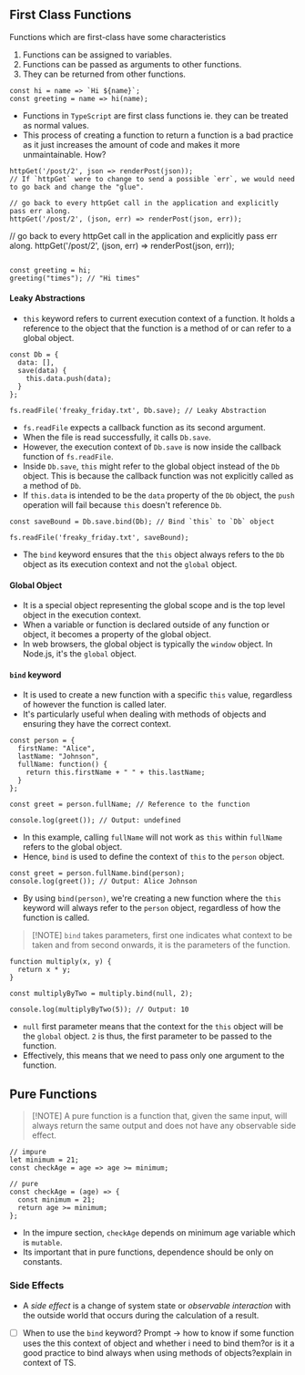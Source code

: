 ## First Class Functions

Functions which are first-class have some characteristics 
1. Functions can be assigned to variables.
2. Functions can be passed as arguments to other functions.
3. They can be returned from other functions.


```
const hi = name => `Hi ${name}`;
const greeting = name => hi(name);
```

- Functions in `TypeScript` are first class functions ie. they can be treated as normal values.
- This process of creating a function to return a function is a bad practice as it just increases the amount of code and makes it more unmaintainable. How?
```
httpGet('/post/2', json => renderPost(json));
// If `httpGet` were to change to send a possible `err`, we would need to go back and change the "glue".

// go back to every httpGet call in the application and explicitly pass err along.
httpGet('/post/2', (json, err) => renderPost(json, err));
```
// go back to every httpGet call in the application and explicitly pass err along.
httpGet('/post/2', (json, err) => renderPost(json, err));
```
```


```
const greeting = hi;
greeting("times"); // "Hi times"
```

#### Leaky Abstractions
- `this` keyword refers to current execution context of a function. It holds a reference to the object that the function is a method of or can refer to a global object.
```
const Db = {
  data: [],
  save(data) {
    this.data.push(data);
  }
};

fs.readFile('freaky_friday.txt', Db.save); // Leaky Abstraction
```
-  `fs.readFile` expects a callback function as its second argument.
- When the file is read successfully, it calls `Db.save`.
- However, the execution context of `Db.save` is now inside the callback function of `fs.readFile`.
- Inside `Db.save`, `this` might refer to the global object instead of the `Db` object. This is because the callback function was not explicitly called as a method of `Db`.
- If `this.data` is intended to be the `data` property of the `Db` object, the `push` operation will fail because `this` doesn't reference `Db`.

```
const saveBound = Db.save.bind(Db); // Bind `this` to `Db` object

fs.readFile('freaky_friday.txt', saveBound);
```
- The `bind` keyword ensures that the `this` object always refers to the `Db` object as its execution context and not the `global` object.

#### Global Object
- It is a special object representing the global scope and is the top level object in the execution context.
- When a variable or function is declared outside of any function or object, it becomes a property of the global object. 
- In web browsers, the global object is typically the `window` object. In Node.js, it's the `global` object.

#### `bind` keyword

- It is used to create a new function with a specific `this` value, regardless of however the function is called later.
- It's particularly useful when dealing with methods of objects and ensuring they have the correct context.
```
const person = {
  firstName: "Alice",
  lastName: "Johnson",
  fullName: function() {
    return this.firstName + " " + this.lastName;
  }
};

const greet = person.fullName; // Reference to the function

console.log(greet()); // Output: undefined
```
- In this example, calling `fullName` will not work as `this` within `fullName` refers to the global object.
- Hence, `bind` is used to define the context of `this` to the `person` object.
```
const greet = person.fullName.bind(person);
console.log(greet()); // Output: Alice Johnson
```
- By using `bind(person)`, we're creating a new function where the `this` keyword will always refer to the `person` object, regardless of how the function is called.

>[!NOTE] `bind` takes parameters, first one indicates what context to be taken and from second onwards, it is the parameters of the function.


```
function multiply(x, y) {
  return x * y;
}

const multiplyByTwo = multiply.bind(null, 2);

console.log(multiplyByTwo(5)); // Output: 10
```

- `null` first parameter means that the context for the `this` object will be the `global` object. `2` is thus, the first parameter to be passed to the function.
- Effectively, this means that we need to pass only one argument to the function.


## Pure Functions 

>[!NOTE] A pure function is a function that, given the same input, will always return the same output and does not have any observable side effect.

```
// impure
let minimum = 21;
const checkAge = age => age >= minimum;

// pure
const checkAge = (age) => {
  const minimum = 21;
  return age >= minimum;
};
```

- In the impure section, `checkAge` depends on minimum age variable which is `mutable`.
- Its important that in pure functions, dependence should be only on constants.

### Side Effects

- A _side effect_ is a change of system state or _observable interaction_ with the outside world that occurs during the calculation of a result.



- [ ] When to use the `bind` keyword?
      Prompt -> how to know if some function uses the this context of object and whether i need to bind them?or is it a good practice to bind always when using methods of objects?explain in context of TS.
  